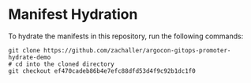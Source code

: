 # Manifest Hydration

To hydrate the manifests in this repository, run the following commands:

```shell
git clone https://github.com/zachaller/argocon-gitops-promoter-hydrate-demo
# cd into the cloned directory
git checkout ef470cadeb86b4e7efc88dfd53d4f9c92b1dc1f0
```
